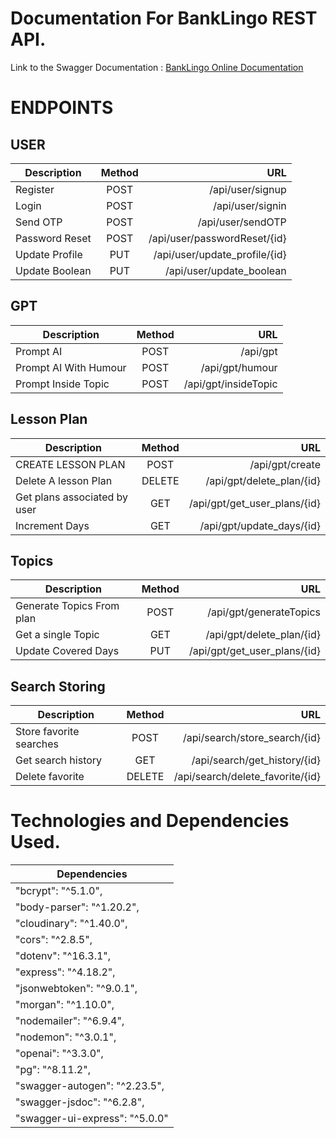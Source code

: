 # Documentation For BankLingo REST API.

Link to the Swagger Documentation :
[BankLingo Online Documentation](https://banklingoapi.onrender.com/banklingodocs/)

# ENDPOINTS

## USER

| Description    | Method |                           URL |
| -------------- | :----: | ----------------------------: |
| Register       |  POST  |              /api/user/signup |
| Login          |  POST  |              /api/user/signin |
| Send OTP       |  POST  |             /api/user/sendOTP |
| Password Reset |  POST  |  /api/user/passwordReset/{id} |
| Update Profile |  PUT   | /api/user/update_profile/{id} |
| Update Boolean |  PUT   |      /api/user/update_boolean |

## GPT

| Description           | Method |                  URL |
| --------------------- | :----: | -------------------: |
| Prompt AI             |  POST  |             /api/gpt |
| Prompt AI With Humour |  POST  |      /api/gpt/humour |
| Prompt Inside Topic   |  POST  | /api/gpt/insideTopic |

## Lesson Plan

| Description                  | Method |                          URL |
| ---------------------------- | :----: | ---------------------------: |
| CREATE LESSON PLAN           |  POST  |              /api/gpt/create |
| Delete A lesson Plan         | DELETE |    /api/gpt/delete_plan/{id} |
| Get plans associated by user |  GET   | /api/gpt/get_user_plans/{id} |
| Increment Days               |  GET   |    /api/gpt/update_days/{id} |

## Topics

| Description               | Method |                          URL |
| ------------------------- | :----: | ---------------------------: |
| Generate Topics From plan |  POST  |      /api/gpt/generateTopics |
| Get a single Topic        |  GET   |    /api/gpt/delete_plan/{id} |
| Update Covered Days       |  PUT   | /api/gpt/get_user_plans/{id} |

## Search Storing

| Description             | Method |                              URL |
| ----------------------- | :----: | -------------------------------: |
| Store favorite searches |  POST  |    /api/search/store_search/{id} |
| Get search history      |  GET   |     /api/search/get_history/{id} |
| Delete favorite         | DELETE | /api/search/delete_favorite/{id} |

# Technologies and Dependencies Used.

| Dependencies                   |
| ------------------------------ |
| "bcrypt": "^5.1.0",            |
| "body-parser": "^1.20.2",      |
| "cloudinary": "^1.40.0",       |
| "cors": "^2.8.5",              |
| "dotenv": "^16.3.1",           |
| "express": "^4.18.2",          |
| "jsonwebtoken": "^9.0.1",      |
| "morgan": "^1.10.0",           |
| "nodemailer": "^6.9.4",        |
| "nodemon": "^3.0.1",           |
| "openai": "^3.3.0",            |
| "pg": "^8.11.2",               |
| "swagger-autogen": "^2.23.5",  |
| "swagger-jsdoc": "^6.2.8",     |
| "swagger-ui-express": "^5.0.0" |
